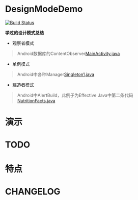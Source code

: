 # DesignModeDemo

[![Build Status](https://travis-ci.org/meolu/walle-web.svg?branch=master)](https://travis-ci.org/meolu/walle-web)

**学过的设计模式总结**

- 观察者模式

>Android数据库的ContentObserver[MainActivity.java](./app/src/main/java/com/stuhua/designmode/MainActivity.java)

- 单例模式

>Android中各种Manager[Singleton1.java](./app/src/main/java/com/stuhua/designmode/singleton/Singleton1.java)

- 建造者模式

>Android中AlertBuild，此例子为Effective Java中第二条代码[NutritionFacts.java](./app/src/main/java/com/stuhua/designmode/NutritionFacts.java)

# 演示

# TODO

# 特点

# CHANGELOG

